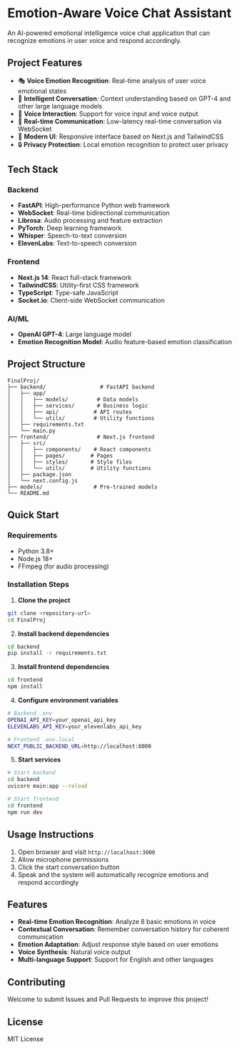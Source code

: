 # Emotion-Aware Voice Chat Assistant

An AI-powered emotional intelligence voice chat application that can recognize emotions in user voice and respond accordingly.

## Project Features

- 🎭 **Voice Emotion Recognition**: Real-time analysis of user voice emotional states
- 🧠 **Intelligent Conversation**: Context understanding based on GPT-4 and other large language models
- 🎤 **Voice Interaction**: Support for voice input and voice output
- 💬 **Real-time Communication**: Low-latency real-time conversation via WebSocket
- 🎨 **Modern UI**: Responsive interface based on Next.js and TailwindCSS
- 🔒 **Privacy Protection**: Local emotion recognition to protect user privacy

## Tech Stack

### Backend
- **FastAPI**: High-performance Python web framework
- **WebSocket**: Real-time bidirectional communication
- **Librosa**: Audio processing and feature extraction
- **PyTorch**: Deep learning framework
- **Whisper**: Speech-to-text conversion
- **ElevenLabs**: Text-to-speech conversion

### Frontend
- **Next.js 14**: React full-stack framework
- **TailwindCSS**: Utility-first CSS framework
- **TypeScript**: Type-safe JavaScript
- **Socket.io**: Client-side WebSocket communication

### AI/ML
- **OpenAI GPT-4**: Large language model
- **Emotion Recognition Model**: Audio feature-based emotion classification

## Project Structure

```
FinalProj/
├── backend/                 # FastAPI backend
│   ├── app/
│   │   ├── models/         # Data models
│   │   ├── services/       # Business logic
│   │   ├── api/           # API routes
│   │   └── utils/         # Utility functions
│   ├── requirements.txt
│   └── main.py
├── frontend/               # Next.js frontend
│   ├── src/
│   │   ├── components/    # React components
│   │   ├── pages/        # Pages
│   │   ├── styles/       # Style files
│   │   └── utils/        # Utility functions
│   ├── package.json
│   └── next.config.js
├── models/                # Pre-trained models
└── README.md
```

## Quick Start

### Requirements
- Python 3.8+
- Node.js 18+
- FFmpeg (for audio processing)

### Installation Steps

1. **Clone the project**
```bash
git clone <repository-url>
cd FinalProj
```

2. **Install backend dependencies**
```bash
cd backend
pip install -r requirements.txt
```

3. **Install frontend dependencies**
```bash
cd frontend
npm install
```

4. **Configure environment variables**
```bash
# Backend .env
OPENAI_API_KEY=your_openai_api_key
ELEVENLABS_API_KEY=your_elevenlabs_api_key

# Frontend .env.local
NEXT_PUBLIC_BACKEND_URL=http://localhost:8000
```

5. **Start services**
```bash
# Start backend
cd backend
uvicorn main:app --reload

# Start frontend
cd frontend
npm run dev
```

## Usage Instructions

1. Open browser and visit `http://localhost:3000`
2. Allow microphone permissions
3. Click the start conversation button
4. Speak and the system will automatically recognize emotions and respond accordingly

## Features

- **Real-time Emotion Recognition**: Analyze 8 basic emotions in voice
- **Contextual Conversation**: Remember conversation history for coherent communication
- **Emotion Adaptation**: Adjust response style based on user emotions
- **Voice Synthesis**: Natural voice output
- **Multi-language Support**: Support for English and other languages

## Contributing

Welcome to submit Issues and Pull Requests to improve this project!

## License

MIT License 